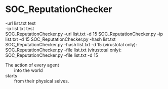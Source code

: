 # SOC_ReputationChecker

-url list.txt              test  
-ip list.txt               test  
SOC_ReputationChecker.py -url list.txt -d 15
SOC_ReputationChecker.py -ip list.txt -d 15
SOC_ReputationChecker.py -hash list.txt
SOC_ReputationChecker.py -hash list.txt -d 15
(virustotal only): SOC_ReputationChecker.py -file list.txt
(virustotal only): SOC_ReputationChecker.py -file list.txt -d 15

The action of every agent <br />
  into the world <br />
starts <br />
  from their physical selves. <br />